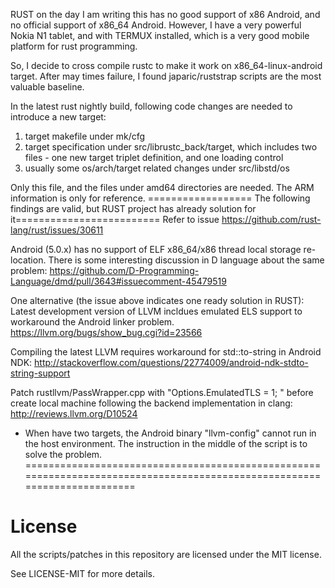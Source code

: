 RUST on the day I am writing this has no good support of x86 Android, and no official support of x86_64 Android.
However, I have a very powerful Nokia N1 tablet, and with TERMUX installed, which is a very good mobile platform for rust programming.

So, I decide to cross compile rustc to make it work on x86_64-linux-android target.
After may times failure, I found japaric/ruststrap scripts are the most valuable baseline.

In the latest rust nightly build, following code changes are needed to introduce a new target:
1) target makefile under mk/cfg
2) target specification under src/librustc_back/target, which includes two files - one new target triplet definition, and one loading control
3) usually some os/arch/target related changes under src/libstd/os

Only this file, and the files under amd64 directories are needed. 
The ARM information is only for reference.
================== The following findings are valid, but RUST project has already solution for it=========================
Refer to issue  https://github.com/rust-lang/rust/issues/30611

Android (5.0.x) has no support of ELF x86_64/x86 thread local storage re-location.
There is some interesting discussion in D language about the same problem: https://github.com/D-Programming-Language/dmd/pull/3643#issuecomment-45479519

One alternative (the issue above indicates one ready solution in RUST):
  Latest development version of LLVM incldues emulated ELS support to workaround the Android linker problem.
  https://llvm.org/bugs/show_bug.cgi?id=23566
  
  Compiling the latest LLVM requires workaround for std::to-string in Android NDK:
  http://stackoverflow.com/questions/22774009/android-ndk-stdto-string-support

Patch rustllvm/PassWrapper.cpp with "Options.EmulatedTLS = 1; " before create local machine following the backend implementation in clang:
http://reviews.llvm.org/D10524

* When have two targets, the Android binary "llvm-config" cannot run in the host environment. The instruction in the middle of the script is to solve the problem.
=========================================================================================================================
# License

All the scripts/patches in this repository are licensed under the MIT license.

See LICENSE-MIT for more details.

[1.0.0]: https://www.dropbox.com/sh/qfbt03ys2qkhsxs/AAB-bhnmUMG8ihNPcrz5twRYa/1.0.0?dl=0
[1.1.0]: https://www.dropbox.com/sh/qfbt03ys2qkhsxs/AAAkav_PiigmCnwCU4CrMNjHa/1.1.0?dl=0
[1.2.0-beta]: https://www.dropbox.com/sh/qfbt03ys2qkhsxs/AAAmWy67Hx4znnHkG1TKzrOPa/1.2.0-beta?dl=0
[Nightlies]: https://www.dropbox.com/sh/qfbt03ys2qkhsxs/AACxFoD1OrxDXURzj5wX0IYUa?dl=0
